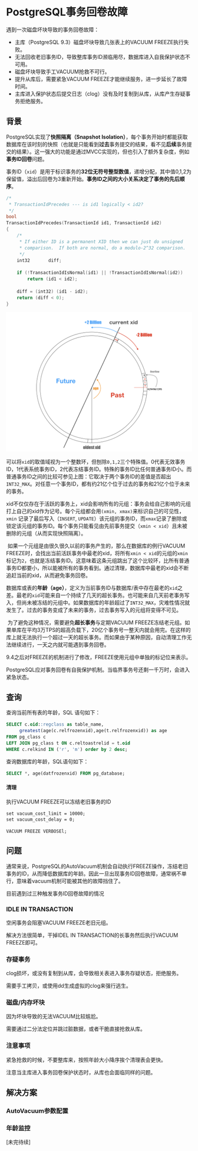 # PostgreSQL事务回卷故障

遇到一次磁盘坏块导致的事务回卷故障：

* 主库（PostgreSQL 9.3）磁盘坏块导致几张表上的VACUUM FREEZE执行失败。
* 无法回收老旧事务ID，导致整库事务ID濒临用尽，数据库进入自我保护状态不可用。
* 磁盘坏块导致手工VACUUM抢救不可行。
* 提升从库后，需要紧急VACUUM FREEZE才能继续服务，进一步延长了故障时间。
* 主库进入保护状态后提交日志（clog）没有及时复制到从库，从库产生存疑事务拒绝服务。




## 背景

PostgreSQL实现了**快照隔离（Snapshot Isolation）**，每个事务开始时都能获取数据库在该时刻的快照（也就是只能看到**过去**事务提交的结果，看不见**后续**事务提交的结果）。这一强大的功能是通过MVCC实现的，但也引入了额外复杂度，例如**事务ID回卷**问题。

事务ID（`xid`）是用于标识事务的**32位无符号整型数值**，递增分配，其中值0,1,2为保留值，溢出后回卷为3重新开始。**事务ID之间的大小关系决定了事务的先后顺序**。

```c
/*
 * TransactionIdPrecedes --- is id1 logically < id2?
 */
bool
TransactionIdPrecedes(TransactionId id1, TransactionId id2)
{
	/*
	 * If either ID is a permanent XID then we can just do unsigned
	 * comparison.  If both are normal, do a modulo-2^32 comparison.
	 */
	int32		diff;

	if (!TransactionIdIsNormal(id1) || !TransactionIdIsNormal(id2))
		return (id1 < id2);

	diff = (int32) (id1 - id2);
	return (diff < 0);
}
```



![xid](xid-wrap-around.assets/xid.png)

​	可以将`xid`的取值域视为一个整数环，但刨除`0,1,2`三个特殊值。0代表无效事务ID，1代表系统事务ID，2代表冻结事务ID。特殊的事务ID比任何普通事务ID小。而普通事务ID之间的比较可参见上图：它取决于两个事务ID的差值是否超出`INT32_MAX`。对任意一个事务ID，都有约21亿个位于过去的事务和21亿个位于未来的事务。

​	xid不仅仅存在于活跃的事务上，xid会影响所有的元组：事务会给自己影响的元组打上自己的xid作为记号。每个元组都会用`(xmin, xmax)`来标识自己的可见性，`xmin` 记录了最后写入（`INSERT`, `UPDATE`）该元组的事务ID，而`xmax`记录了删除或锁定该元组的事务ID。每个事务只能看见由先前事务提交（`xmin < xid`）且未被删除的元组（从而实现快照隔离）。

​	如果一个元组是由很久很久以前的事务产生的，那么在数据库的例行VACUUM FREEZE时，会找出当前活跃事务中最老的xid，将所有`xmin < xid`的元组的`xmin`标记为`2`，也就是冻结事务ID。这意味着这条元组跳出了这个比较环，比所有普通事务ID都要小，所以能被所有的事务看到。通过清理，数据库中最老的xid会不断追赶当前的xid，从而避免事务回卷。

​	数据库或表的**年龄（age）**，定义为当前事务ID与数据库/表中存在最老的`xid`之差。最老的`xid`可能来自一个持续了几天的超长事务。也可能来自几天前老事务写入，但尚未被冻结的元组中。如果数据库的年龄超过了`INT32_MAX`，灾难性情况就发生了。过去的事务变成了未来的事务，过去事务写入的元组将变得不可见。

​	为了避免这种情况，需要避免**超长事务**与定期VACUUM FREEZE冻结老元组。如果单库在平均3万TPS的超高负载下，20亿个事务号一整天内就会用完。在这样的库上就无法执行一个超过一天的超长事务。而如果由于某种原因，自动清理工作无法继续进行，一天之内就可能遇到事务回卷。

​	9.4之后对FREEZE的机制进行了修改，FREEZE使用元组中单独的标记位来表示。

​	PostgreSQL应对事务回卷有自我保护机制。当临界事务号还剩一千万时，会进入紧急状态。



## 查询

查询当前所有表的年龄，SQL 语句如下：

```sql
SELECT c.oid::regclass as table_name,
     greatest(age(c.relfrozenxid),age(t.relfrozenxid)) as age
FROM pg_class c
LEFT JOIN pg_class t ON c.reltoastrelid = t.oid
WHERE c.relkind IN ('r', 'm') order by 2 desc;
```

查询数据库的年龄，SQL语句如下：

```sql
SELECT *, age(datfrozenxid) FROM pg_database; 
```



#### 清理

执行VACUUM FREEZE可以冻结老旧事务的ID

```sql'
set vacuum_cost_limit = 10000;
set vacuum_cost_delay = 0;

VACUUM FREEZE VERBOSEl;
```



## 问题

通常来说，PostgreSQL的AutoVacuum机制会自动执行FREEZE操作，冻结老旧事务的ID，从而降低数据库的年龄。因此一旦出现事务ID回卷故障，通常祸不单行，意味着vacuum机制可能被其他的故障挡住了。

目前遇到过三种触发事务ID回卷故障的情况



### IDLE IN TRANSACTION

空闲事务会阻塞VACUUM FREEZE老旧元组。

解决方法很简单，干掉IDEL IN TRANSACTION的长事务然后执行VACUUM FREEZE即可。



### 存疑事务

clog损坏，或没有复制到从库，会导致相关表进入事务存疑状态，拒绝服务。

需要手工拷贝，或使用dd生成虚拟的clog来强行逃生。



### 磁盘/内存坏块

因为坏块导致的无法VACUUM比较尴尬。

需要通过二分法定位并跳过脏数据，或者干脆直接抢救从库。



### 注意事项

紧急抢救的时候，不要整库来，按照年龄大小降序挨个清理表会更快。

注意当主库进入事务回卷保护状态时，从库也会面临同样的问题。



## 解决方案

### AutoVacuum参数配置

### 年龄监控

[未完待续]


